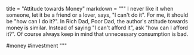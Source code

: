 title = "Attitude towards Money"
markdown = """
I never like it when someone, let it be a friend or a lover, says, "I can't do it". For me, it should be "how can I do it?". In Rich Dad, Poor Dad, the author's attitude towards money is similar. Instead of saying "I can't afford it", ask "how can I afford it?".
Of course always keep in mind that unnecessary consumption is bad.

#money
#investment
"""